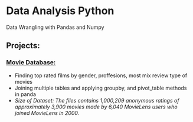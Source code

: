 # Data Analysis Python
Data Wrangling with Pandas and Numpy

## Projects:

### [Movie Database:](https://github.com/Richieone13/Data_Analysis_Python/blob/master/movielens/MovieLens1M.ipynb) 
* Finding top rated films by gender, proffesions, most mix review type of movies
* Joining multiple tables and applying groupby, and pivot_table methods in panda
* *Size of Dataset: The files contains 1,000,209 anonymous ratings of approximately 3,900 movies 
made by 6,040 MovieLens users who joined MovieLens in 2000.*
